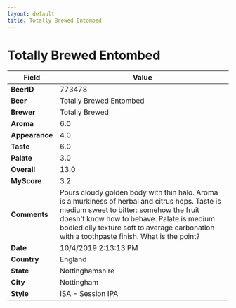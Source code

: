 ```yaml
---
layout: default
title: Totally Brewed Entombed
---
```


# Totally Brewed Entombed

| Field         | Value     |
|---------------|-----------|
| **BeerID** | 773478 |
| **Beer** | Totally Brewed Entombed |
| **Brewer** | Totally Brewed |
| **Aroma** | 6.0 |
| **Appearance** | 4.0 |
| **Taste** | 6.0 |
| **Palate** | 3.0 |
| **Overall** | 13.0 |
| **MyScore** | 3.2 |
| **Comments** | Pours cloudy golden body with thin halo. Aroma is a murkiness of herbal and citrus hops. Taste is medium sweet to bitter:  somehow the fruit doesn't know how to behave. Palate is medium bodied oily texture soft to average carbonation with a toothpaste finish. What is the point? |
| **Date** | 10/4/2019 2:13:13 PM |
| **Country** | England |
| **State** | Nottinghamshire |
| **City** | Nottingham |
| **Style** | ISA - Session IPA |
